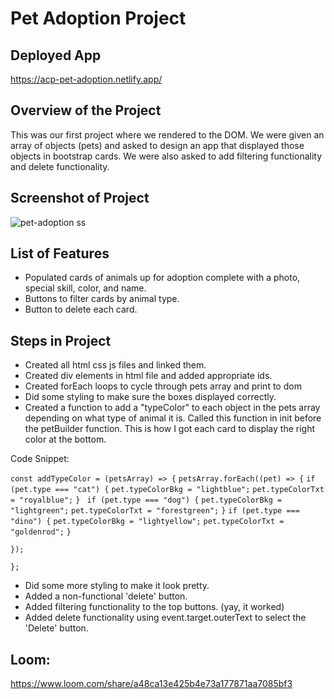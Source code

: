 # Pet Adoption Project

## Deployed App

https://acp-pet-adoption.netlify.app/

## Overview of the Project

This was our first project where we rendered to the DOM. We were given an array of objects (pets) and asked to design an app that displayed those objects in bootstrap cards. We were also asked to add filtering functionality and delete functionality.

## Screenshot of Project

![pet-adoption ss](https://user-images.githubusercontent.com/70224936/127749709-2a24449e-15fc-4de1-a2a4-a7c7e3f43bd2.jpg)

## List of Features

- Populated cards of animals up for adoption complete with a photo, special skill, color, and name.
- Buttons to filter cards by animal type.
- Button to delete each card.


## Steps in Project

- Created all html css js files and linked them.
- Created div elements in html file and added appropriate ids.
- Created forEach loops to cycle through pets array and print to dom
- Did some styling to make sure the boxes displayed correctly.
- Created a function to add a "typeColor" to each object in the pets array depending on what type of animal it is. Called this function in init before the petBuilder function. This is how I got each card to display the right color at the bottom. 

Code Snippet: 

`const addTypeColor = (petsArray) => {`
  `petsArray.forEach((pet) => {`
    `if (pet.type === "cat") {`
      `pet.typeColorBkg = "lightblue";`
      `pet.typeColorTxt = "royalblue";`
    `} `
    `if (pet.type === "dog") {`
      `pet.typeColorBkg = "lightgreen";`
      `pet.typeColorTxt = "forestgreen";`
    `}` 
    `if (pet.type === "dino") {`
      `pet.typeColorBkg = "lightyellow";`
      `pet.typeColorTxt = "goldenrod";`
    `}` 

  `});`

`};`

- Did some more styling to make it look pretty.
- Added a non-functional 'delete' button.
- Added filtering functionality to the top buttons. (yay, it worked)
- Added delete functionality using event.target.outerText to select the 'Delete' button.

## Loom: 

https://www.loom.com/share/a48ca13e425b4e73a177871aa7085bf3
